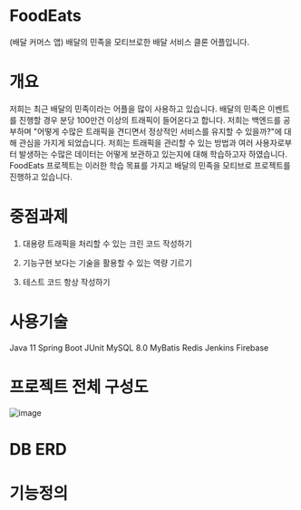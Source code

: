 # FoodEats
(배달 커머스 앱) 배달의 민족을 모티브로한 배달 서비스 클론 어플입니다.


# 개요
저희는 최근 배달의 민족이라는 어플을 많이 사용하고 있습니다. 배달의 민족은 이벤트를 진행할 경우 분당 100만건 이상의 트래픽이 들어온다고 합니다. 저희는 백엔드를 공부하며 "어떻게 수많은 트래픽을 견디면서 정상적인 서비스를 유지할 수 있을까?"에 대해 관심을 가지게 되었습니다. 저희는 트래픽을 관리할 수 있는 방법과 여러 사용자로부터 발생하는 수많은 데이터는 어떻게 보관하고 있는지에 대해 학습하고자 하였습니다. FoodEats 프로젝트는 이러한 학습 목표를 가지고 배달의 민족을 모티브로 프로젝트를 진행하고 있습니다.

# 중점과제
1. 대용량 트래픽을 처리할 수 있는 크린 코드 작성하기

2. 기능구현 보다는 기술을 활용할 수 있는 역량 기르기

3. 테스트 코드 항상 작성하기


# 사용기술
Java 11
Spring Boot
JUnit
MySQL 8.0
MyBatis
Redis
Jenkins
Firebase

# 프로젝트 전체 구성도
![image](https://user-images.githubusercontent.com/83272619/122491715-76c33400-d01f-11eb-8e15-741439787008.png)


# DB ERD


# 기능정의


